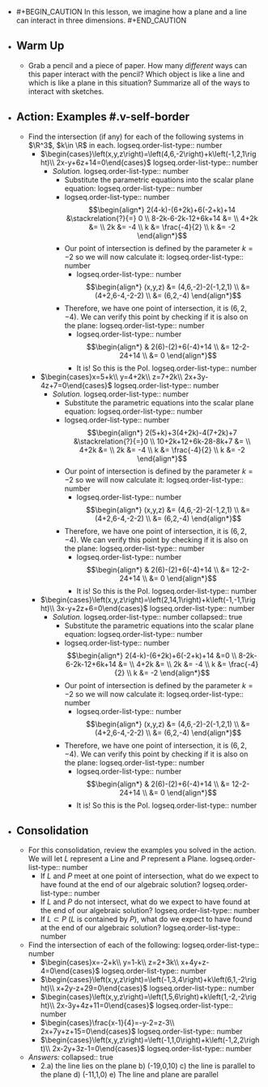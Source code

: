 - #+BEGIN_CAUTION
  In this lesson, we imagine how a plane and a line can interact in three dimensions.
  #+END_CAUTION
- ## Warm Up
	- Grab a pencil and a piece of paper. How many *different* ways can this paper interact with the pencil? Which object is like a line and which is like a plane in this situation? Summarize all of the ways to interact with sketches.
- ## Action:  Examples #.v-self-border
	- Find the intersection (if any) for each of the following systems in $\R^3$, $k\in \R$ in each.
	  logseq.order-list-type:: number
		- $\begin{cases}\left(x,y,z\right)=\left(4,6,-2\right)+k\left(-1,2,1\right)\\ 2x-y+6z+14=0\end{cases}$
		  logseq.order-list-type:: number
			- *Solution.*
			  logseq.order-list-type:: number
				- Substitute the parametric equations into the scalar plane equation:
				  logseq.order-list-type:: number
				- logseq.order-list-type:: number
				  $$\begin{align*}
				  2(4-k)-(6+2k)+6(-2+k)+14 &\stackrelation{?}{=} 0 \\
				  8-2k-6-2k-12+6k+14 &= \\
				  4+2k &= \\
				  2k &= -4 \\
				  k &= \frac{-4}{2} \\
				  k &= -2
				  \end{align*}$$
				- Our point of intersection is defined by the parameter $k=-2$ so we will now calculate it:
				  logseq.order-list-type:: number
					- logseq.order-list-type:: number
					  $$\begin{align*}
					  (x,y,z) &= (4,6,-2)-2(-1,2,1) \\
					  &= (4+2,6-4,-2-2) \\
					  &= (6,2,-4)
					  \end{align*}$$
				- Therefore, we have one point of intersection, it is $(6,2,-4)$. We can verify this point by checking if it is also on the plane:
				  logseq.order-list-type:: number
					- logseq.order-list-type:: number
					  $$\begin{align*}
					  & 2(6)-(2)+6(-4)+14 \\
					  &= 12-2-24+14 \\
					  &= 0
					  \end{align*}$$
					- It is! So this is the PoI.
					  logseq.order-list-type:: number
		- $\begin{cases}x=5+k\\ y=4+2k\\ z=7+2k\\ 2x+3y-4z+7=0\end{cases}$
		  logseq.order-list-type:: number
			- *Solution.*
			  logseq.order-list-type:: number
				- Substitute the parametric equations into the scalar plane equation:
				  logseq.order-list-type:: number
				- logseq.order-list-type:: number
				  $$\begin{align*}
				  2(5+k)+3(4+2k)-4(7+2k)+7 &\stackrelation{?}{=}0 \\
				  10+2k+12+6k-28-8k+7 &= \\
				  4+2k &= \\
				  2k &= -4 \\
				  k &= \frac{-4}{2} \\
				  k &= -2
				  \end{align*}$$
				- Our point of intersection is defined by the parameter $k=-2$ so we will now calculate it:
				  logseq.order-list-type:: number
					- logseq.order-list-type:: number
					  $$\begin{align*}
					  (x,y,z) &= (4,6,-2)-2(-1,2,1) \\
					  &= (4+2,6-4,-2-2) \\
					  &= (6,2,-4)
					  \end{align*}$$
				- Therefore, we have one point of intersection, it is $(6,2,-4)$. We can verify this point by checking if it is also on the plane:
				  logseq.order-list-type:: number
					- logseq.order-list-type:: number
					  $$\begin{align*}
					  & 2(6)-(2)+6(-4)+14 \\
					  &= 12-2-24+14 \\
					  &= 0
					  \end{align*}$$
					- It is! So this is the PoI.
					  logseq.order-list-type:: number
		- $\begin{cases}\left(x,y,z\right)=\left(2,14,1\right)+k\left(-1,-1,1\right)\\ 3x-y+2z+6=0\end{cases}$
		  logseq.order-list-type:: number
			- *Solution.*
			  logseq.order-list-type:: number
			  collapsed:: true
				- Substitute the parametric equations into the scalar plane equation:
				  logseq.order-list-type:: number
				- logseq.order-list-type:: number
				  $$\begin{align*}
				  2(4-k)-(6+2k)+6(-2+k)+14 &=0 \\
				  8-2k-6-2k-12+6k+14 &= \\
				  4+2k &= \\
				  2k &= -4 \\
				  k &= \frac{-4}{2} \\
				  k &= -2
				  \end{align*}$$
				- Our point of intersection is defined by the parameter $k=-2$ so we will now calculate it:
				  logseq.order-list-type:: number
					- logseq.order-list-type:: number
					  $$\begin{align*}
					  (x,y,z) &= (4,6,-2)-2(-1,2,1) \\
					  &= (4+2,6-4,-2-2) \\
					  &= (6,2,-4)
					  \end{align*}$$
				- Therefore, we have one point of intersection, it is $(6,2,-4)$. We can verify this point by checking if it is also on the plane:
				  logseq.order-list-type:: number
					- logseq.order-list-type:: number
					  $$\begin{align*}
					  & 2(6)-(2)+6(-4)+14 \\
					  &= 12-2-24+14 \\
					  &= 0
					  \end{align*}$$
					- It is! So this is the PoI.
					  logseq.order-list-type:: number
- ## Consolidation
	- For this consolidation, review the examples you solved in the action. We will let $L$ represent a Line and $P$ represent a Plane.
	  logseq.order-list-type:: number
		- If $L$ and $P$ meet at one point of intersection, what do we expect to have found at the end of our algebraic solution?
		  logseq.order-list-type:: number
		- If $L$ and $P$ do not intersect, what do we expect to have found at the end of our algebraic solution?
		  logseq.order-list-type:: number
		- If $L\subset P$ ($L$ is contained by $P$), what do we expect to have found at the end of our algebraic solution?
		  logseq.order-list-type:: number
	- Find the intersection of each of the following:
	  logseq.order-list-type:: number
		- $\begin{cases}x=-2+k\\ y=1-k\\ z=2+3k\\ x+4y+z-4=0\end{cases}$
		  logseq.order-list-type:: number
		- $\begin{cases}\left(x,y,z\right)=\left(-1,3,4\right)+k\left(6,1,-2\right)\\ x+2y-z+29=0\end{cases}$
		  logseq.order-list-type:: number
		- $\begin{cases}\left(x,y,z\right)=\left(1,5,6\right)+k\left(1,-2,-2\right)\\ 2x-3y+4z+11=0\end{cases}$
		  logseq.order-list-type:: number
		- $\begin{cases}\frac{x-1}{4}=-y-2=z-3\\ 2x+7y+z+15=0\end{cases}$
		  logseq.order-list-type:: number
		- $\begin{cases}\left(x,y,z\right)=\left(-1,1,0\right)+k\left(-1,2,2\right)\\ 2x-2y+3z-1=0\end{cases}$
		  logseq.order-list-type:: number
	- *Answers:*
	  collapsed:: true
		- 2.a) the line lies on the plane b) (-19,0,10) c) the line is parallel to the plane d) (-11,1,0) e) The line and plane are parallel